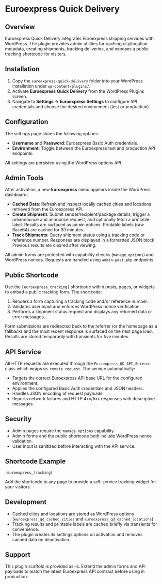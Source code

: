 # Euroexpress Quick Delivery

## Overview

Euroexpress Quick Delivery integrates Euroexpress shipping services with WordPress. The plugin provides admin utilities for caching city/location metadata, creating shipments, tracking deliveries, and exposes a public tracking shortcode for visitors.

## Installation

1. Copy the `euroexpress-quick-delivery` folder into your WordPress installation under `wp-content/plugins/`.
2. Activate **Euroexpress Quick Delivery** from the WordPress Plugins screen.
3. Navigate to **Settings → Euroexpress Settings** to configure API credentials and choose the desired environment (test or production).

## Configuration

The settings page stores the following options:

- **Username** and **Password**: Euroexpress Basic Auth credentials.
- **Environment**: Toggle between the Euroexpress test and production API endpoints.

All settings are persisted using the WordPress options API.

## Admin Tools

After activation, a new **Euroexpress** menu appears inside the WordPress dashboard:

- **Cached Data**: Refresh and inspect locally cached cities and locations retrieved from the Euroexpress API.
- **Create Shipment**: Submit sender/recipient/package details, trigger a preannounce and announce request, and optionally fetch a printable label. Results are surfaced as admin notices. Printable labels (raw Base64) are cached for 30 minutes.
- **Track Shipments**: Query shipment status using a tracking code or reference number. Responses are displayed in a formatted JSON block. Previous results are cleared after viewing.

All admin forms are protected with capability checks (`manage_options`) and WordPress nonces. Requests are handled using `admin-post.php` endpoints.

## Public Shortcode

Use the `[euroexpress_tracking]` shortcode within posts, pages, or widgets to embed a public tracking form. The shortcode:

1. Renders a form capturing a tracking code and/or reference number.
2. Validates user input and enforces WordPress nonce verification.
3. Performs a shipment status request and displays any returned data or error messages.

Form submissions are redirected back to the referrer (or the homepage as a fallback) and the most recent response is surfaced on the next page load. Results are stored temporarily with transients for five minutes.

## API Service

All HTTP requests are executed through the `Euroexpress_QD_API_Service` class which wraps `wp_remote_request`. The service automatically:

- Targets the correct Euroexpress API base URL for the configured environment.
- Applies the configured Basic Auth credentials and JSON headers.
- Handles JSON encoding of request payloads.
- Reports network failures and HTTP 4xx/5xx responses with descriptive messages.

## Security

- Admin pages require the `manage_options` capability.
- Admin forms and the public shortcode both include WordPress nonce validation.
- User input is sanitized before interacting with the API service.

## Shortcode Example

```
[euroexpress_tracking]
```

Add the shortcode to any page to provide a self-service tracking widget for your visitors.

## Development

- Cached cities and locations are stored as WordPress options (`euroexpress_qd_cached_cities` and `euroexpress_qd_cached_locations`).
- Tracking results and printable labels are cached briefly via transients for convenience.
- The plugin creates its settings options on activation and removes cached data on deactivation.

## Support

This plugin scaffold is provided as-is. Extend the admin forms and API payloads to match the latest Euroexpress API contract before using in production.
